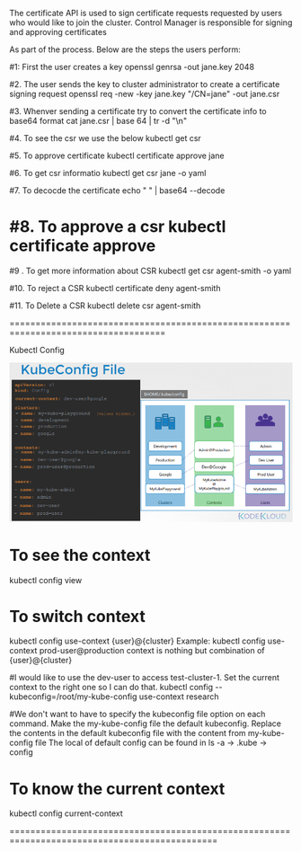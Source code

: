 The certificate API is used to sign certificate requests requested by users who would like to join the cluster.
Control Manager is responsible for signing and approving certificates

As part of the process. Below are the steps the users perform:

#1: First the user creates a key
openssl genrsa -out jane.key 2048


#2. The user sends the key to cluster administrator to create a certificate signing request 
openssl req -new -key jane.key "/CN=jane" -out jane.csr

#3. Whenver sending a certificate try to convert the certificate info to base64 format
cat jane.csr | base 64 | tr -d "\n"

#4. To see the csr we use the below 
kubectl get csr

#5. To approve certificate 
kubectl certificate approve jane

#6. To get csr informatio
kubectl get csr jane -o yaml

#7. To decocde the certificate 
echo " " | base64 --decode

#8. To approve a csr 
kubectl certificate approve <nameofcsr>
==================================================================================

#9 . To get more information about CSR
kubectl get csr agent-smith -o yaml

#10. To reject a CSR
kubectl certificate deny agent-smith

#11. To Delete a CSR 
kubectl delete csr agent-smith

====================================================================================

Kubectl Config

![Alt text](image.png)

# To see the context 
kubectl config view 

# To switch context 
kubectl config use-context {user}@{cluster}
Example: kubectl config use-context prod-user@production
context is nothing but combination of {user}@{cluster}



#I would like to use the dev-user to access test-cluster-1. Set the current context to the right one so I can do that.
kubectl config --kubeconfig=/root/my-kube-config use-context research


#We don't want to have to specify the kubeconfig file option on each command. Make the my-kube-config file the default kubeconfig.
Replace the contents in the default kubeconfig file with the content from my-kube-config file
The local of default config can be found in ls -a -> .kube -> config

# To know the current context
kubectl config current-context


==============================================================================================





